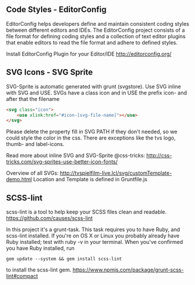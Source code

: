 ## Code Styles - EditorConfig
EditorConfig helps developers define and maintain consistent coding styles
between different editors and IDEs. The EditorConfig project consists
of a file format for defining coding styles and a collection of text editor
plugins that enable editors to read the file format and adhere to defined styles.


Install EditorConfig Plugin for your Editor/IDE
http://editorconfig.org/


## SVG Icons - SVG Sprite
SVG-Sprite is automatic generated with grunt (svgstore).
Use SVG inline with SVG and USE.
SVGs have a class icon and in USE the prefix icon- and after that the filename


```HTML
<svg class="icon">
    <use xlink:href="#icon-[svg-file-name]"></use>
</svg>
```
Please delete the property fill in SVG PATH if they don't needed, so we could style the color in the css.
There are exceptions like the tvs logo, thumb- and label-icons.


Read more about inline SVG and SVG-Sprite @css-tricks: http://css-tricks.com/svg-sprites-use-better-icon-fonts/


Overview of all SVGs: http://tvspielfilm-live.lcl/svg/customTemplate-demo.html
Location and Template is defined in Gruntfile.js


## SCSS-lint
scss-lint is a tool to help keep your SCSS files clean and readable.
https://github.com/causes/scss-lint


In this project it's a grunt-task.
This task requires you to have Ruby, and scss-lint installed.
If you're on OS X or Linux you probably already have Ruby installed; test with ruby -v in your terminal.
When you've confirmed you have Ruby installed, run
```
gem update --system && gem install scss-lint
```
to install the scss-lint gem.
https://www.npmjs.com/package/grunt-scss-lint#compact

